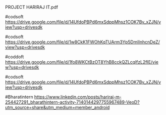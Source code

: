  PROJECT HARIRAJ IT.pdf


#codsoft https://drive.google.com/file/d/14UfdoPBPd6mxSdppMhsz1COK7Bv_xZJN/view?usp=drivesdk

#codsoft https://drive.google.com/file/d/1w8CkK1FWOhKqTUArm3Yp5DmIInhcnDeZ/view?usp=drivesdk

#coddoft https://drive.google.com/file/d/1fo8WKCtBzOT8YhB8cckQZLcqlfzL2fIE/view?usp=drivesdk

#codsoft https://drive.google.com/file/d/14UfdoPBPd6mxSdppMhsz1COK7Bv_xZJN/view?usp=drivesdk

#Bharatintern
https://www.linkedin.com/posts/hariraj-m-254427291_bharathintern-activity-7140144297755967489-VeoD?utm_source=share&utm_medium=member_android